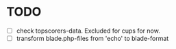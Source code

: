 # TODO
- [ ] check topscorers-data. Excluded for cups for now.
- [ ] transform blade.php-files from 'echo' to blade-format